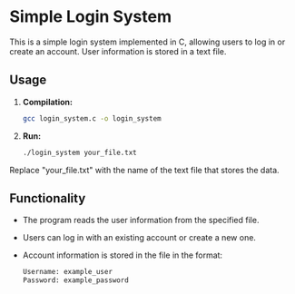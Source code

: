 # Simple Login System

This is a simple login system implemented in C, allowing users to log in or create an account. User information is stored in a text file.

## Usage

1. **Compilation:**

   ```bash
   gcc login_system.c -o login_system
   ```
3. **Run:**

   ```bash
   ./login_system your_file.txt
   ```
Replace "your_file.txt" with the name of the text file that stores the data.

## Functionality
* The program reads the user information from the specified file.  
* Users can log in with an existing account or create a new one.  
* Account information is stored in the file in the format:
   
  ```bash
  Username: example_user  
  Password: example_password
  ```

